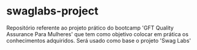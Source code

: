 # swaglabs-project
Repositório referente ao projeto prático do bootcamp 'GFT Quality Assurance Para Mulheres' que tem como objetivo colocar em prática os conhecimentos adquiridos. 
Será usado como base o projeto 'Swag Labs'

